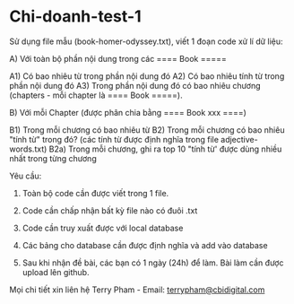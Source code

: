 # Chi-doanh-test-1
Sử dụng file mẫu (book-homer-odyssey.txt), viết 1 đoạn code xử lí dữ liệu:

A) Với toàn bộ phần nội dung trong các ==== Book =====

A1) Có bao nhiêu từ trong phần nội dung đó
A2) Có bao nhiêu tính từ trong phần nội dung đó
A3) Trong phần nội dung đó có bao nhiêu chương (chapters - mỗi chapter là ==== Book =====).

B) Với mỗi Chapter (được phân chia bằng ==== Book xxx ====) 

B1) Trong mỗi chương có bao nhiêu từ
B2) Trong mỗi chương có bao nhiêu "tính từ" trong đó? (các tính từ được định nghĩa trong file adjective-words.txt)
B2a) Trong mỗi chương, ghi ra top 10 "tính từ' được dùng nhiều nhất trong từng chương


Yêu cầu:

1. Toàn bộ code cần được viết trong 1 file.

2. Code cần chấp nhận bất kỳ file nào có đuôi .txt

3. Code cần truy xuất được với local database

4. Các bảng cho database cần được định nghĩa và add vào database

5. Sau khi nhận đề bài, các bạn có 1 ngày (24h) để làm. Bài làm cần được upload lên github.

Mọi chi tiết xin liên hệ Terry Pham - Email: terrypham@cbidigital.com
